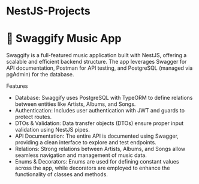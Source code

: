 # NestJS-Projects

# 🎵 Swaggify Music App
Swaggify is a full-featured music application built with NestJS, offering a scalable and efficient backend structure. The app leverages Swagger for API documentation, Postman for API testing, and PostgreSQL (managed via pgAdmin) for the database.

Features
- Database: Swaggify uses PostgreSQL with TypeORM to define relations between entities like Artists, Albums, and Songs.
- Authentication: Includes user authentication with JWT and guards to protect routes.
- DTOs & Validation: Data transfer objects (DTOs) ensure proper input validation using NestJS pipes.
- API Documentation: The entire API is documented using Swagger, providing a clean interface to explore and test endpoints.
- Relations: Strong relations between Artists, Albums, and Songs allow seamless navigation and management of music data.
- Enums & Decorators: Enums are used for defining constant values across the app, while decorators are employed to enhance the functionality of classes and methods.
